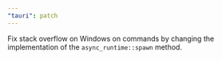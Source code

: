 ```yaml
---
"tauri": patch
---
```


Fix stack overflow on Windows on commands by changing the implementation of the `async_runtime::spawn` method.
